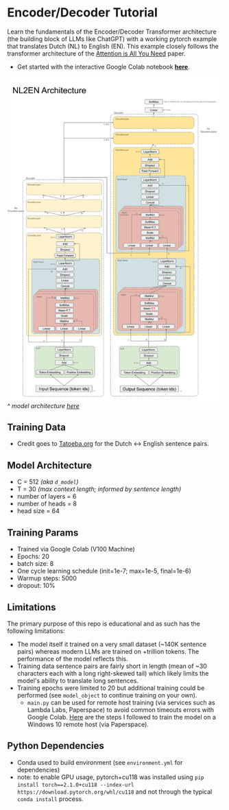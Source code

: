 
# Encoder/Decoder Tutorial

Learn the fundamentals of the Encoder/Decoder Transformer architecture (the building block of LLMs like ChatGPT) with a working pytorch example that translates Dutch (NL) to English (EN). This example closely follows the transformer architecture of the [Attention is All You Need](https://arxiv.org/abs/1706.03762) paper.
 
- Get started with the interactive Google Colab notebook [**here**](https://colab.research.google.com/drive/1I-IFQvNW-PLEcDT3WeIX0OSgbExYcE6k#scrollTo=6fb3ba33-3de6-468c-a070-04886cb4329a).

![architecture](architecture.svg)
*^ model architecture [here](https://docs.google.com/presentation/d/1sRWV0hxIgL8ZNyrqV_jz7vX5l815RJI5l_KlXoVJHAQ/edit#slide=id.g29d8fe39d9a_0_0)*

## Training Data
- Credit goes to [Tatoeba.org](https://tatoeba.org/en/downloads) for the Dutch <-> English sentence pairs.

## Model Architecture
- C = 512 *(aka `d_model`)*
- T = 30  *(max context length; informed by sentence length)*
- number of layers = 6
- number of heads = 8
- head size = 64

## Training Params
- Trained via Google Colab (V100 Machine)
- Epochs: 20 
- batch size: 8
- One cycle learning schedule (init=1e-7; max=1e-5, final=1e-6)
- Warmup steps: 5000
- dropout: 10%

## Limitations
The primary purpose of this repo is educational and as such has the following limitations:
- The model itself it trained on a very small dataset (~140K sentence pairs) whereas modern LLMs are trained on +trillion tokens.  The performance of the model reflects this.
- Training data sentence pairs are fairly short in length (mean of ~30 characters each with a long right-skewed tail) which likely limits the model's ability to translate long sentences.
- Training epochs were limited to 20 but additional training could be performed (see `model_object` to continue training on your own).
    - `main.py` can be used for remote host training (via services such as Lambda Labs, Paperspace) to avoid common timeouts errors with Google Colab.  [Here](https://docs.google.com/document/d/1CVrw9Hn5Qwk4iHWWcI8Gh2pwAa1OY8sH6YVAanX4agc/edit) are the steps I followed to train the model on a Windows 10 remote host (via Paperspace).

## Python Dependencies
- Conda used to build environment (see `environment.yml` for dependencies)
- note: to enable GPU usage, pytorch+cu118 was installed using `pip install torch==2.1.0+cu118 --index-url https://download.pytorch.org/whl/cu118` and not through the typical `conda install` process.